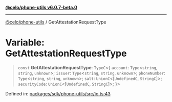 [**@celo/phone-utils v6.0.7-beta.0**](../README.md)

***

[@celo/phone-utils](../globals.md) / GetAttestationRequestType

# Variable: GetAttestationRequestType

> `const` **GetAttestationRequestType**: `TypeC`\<\{ `account`: `Type`\<`string`, `string`, `unknown`\>; `issuer`: `Type`\<`string`, `string`, `unknown`\>; `phoneNumber`: `Type`\<`string`, `string`, `unknown`\>; `salt`: `UnionC`\<\[`UndefinedC`, `StringC`\]\>; `securityCode`: `UnionC`\<\[`UndefinedC`, `StringC`\]\>; \}\>

Defined in: [packages/sdk/phone-utils/src/io.ts:43](https://github.com/celo-org/developer-tooling/blob/master/packages/sdk/phone-utils/src/io.ts#L43)
